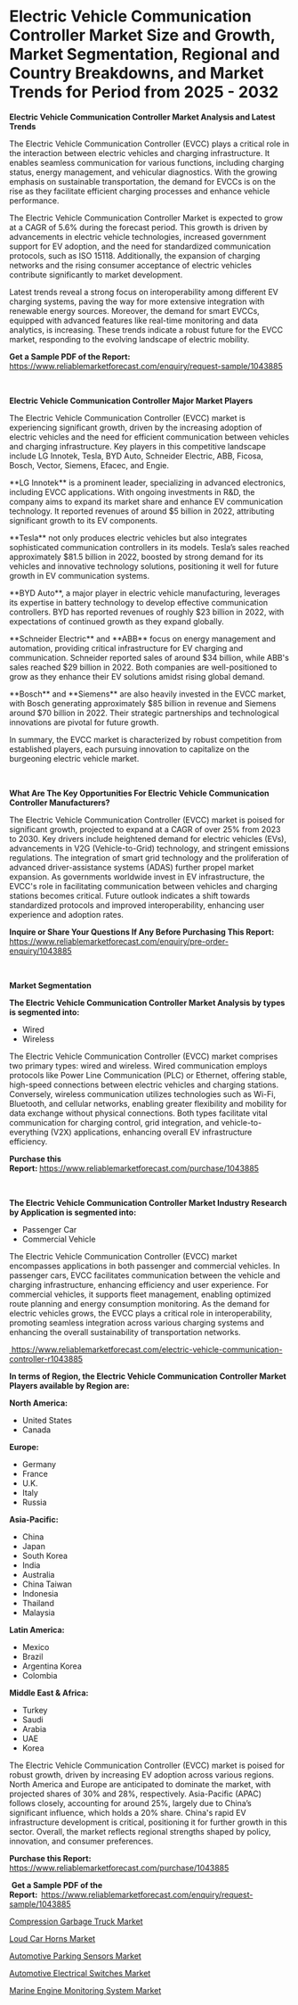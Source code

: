 <p><h1>Electric Vehicle Communication Controller Market Size and Growth, Market Segmentation, Regional and Country Breakdowns, and Market Trends for Period from 2025 -  2032</h1></p><p><strong>Electric Vehicle Communication Controller Market Analysis and Latest Trends</strong></p>
<p><p>The Electric Vehicle Communication Controller (EVCC) plays a critical role in the interaction between electric vehicles and charging infrastructure. It enables seamless communication for various functions, including charging status, energy management, and vehicular diagnostics. With the growing emphasis on sustainable transportation, the demand for EVCCs is on the rise as they facilitate efficient charging processes and enhance vehicle performance.</p><p>The Electric Vehicle Communication Controller Market is expected to grow at a CAGR of 5.6% during the forecast period. This growth is driven by advancements in electric vehicle technologies, increased government support for EV adoption, and the need for standardized communication protocols, such as ISO 15118. Additionally, the expansion of charging networks and the rising consumer acceptance of electric vehicles contribute significantly to market development.</p><p>Latest trends reveal a strong focus on interoperability among different EV charging systems, paving the way for more extensive integration with renewable energy sources. Moreover, the demand for smart EVCCs, equipped with advanced features like real-time monitoring and data analytics, is increasing. These trends indicate a robust future for the EVCC market, responding to the evolving landscape of electric mobility.</p></p>
<p><strong>Get a Sample PDF of the Report:&nbsp;</strong> <a href="https://www.reliablemarketforecast.com/enquiry/request-sample/1043885?utm_campaign=1903&utm_medium=2&utm_source=Github&utm_content=ia&utm_term=30032025&utm_id=electric-vehicle-communication-controller">https://www.reliablemarketforecast.com/enquiry/request-sample/1043885</a></p>
<p>&nbsp;</p>
<p><strong>Electric Vehicle Communication Controller Major Market Players</strong></p>
<p><p>The Electric Vehicle Communication Controller (EVCC) market is experiencing significant growth, driven by the increasing adoption of electric vehicles and the need for efficient communication between vehicles and charging infrastructure. Key players in this competitive landscape include LG Innotek, Tesla, BYD Auto, Schneider Electric, ABB, Ficosa, Bosch, Vector, Siemens, Efacec, and Engie.</p><p>**LG Innotek** is a prominent leader, specializing in advanced electronics, including EVCC applications. With ongoing investments in R&D, the company aims to expand its market share and enhance EV communication technology. It reported revenues of around $5 billion in 2022, attributing significant growth to its EV components.</p><p>**Tesla** not only produces electric vehicles but also integrates sophisticated communication controllers in its models. Tesla’s sales reached approximately $81.5 billion in 2022, boosted by strong demand for its vehicles and innovative technology solutions, positioning it well for future growth in EV communication systems.</p><p>**BYD Auto**, a major player in electric vehicle manufacturing, leverages its expertise in battery technology to develop effective communication controllers. BYD has reported revenues of roughly $23 billion in 2022, with expectations of continued growth as they expand globally.</p><p>**Schneider Electric** and **ABB** focus on energy management and automation, providing critical infrastructure for EV charging and communication. Schneider reported sales of around $34 billion, while ABB's sales reached $29 billion in 2022. Both companies are well-positioned to grow as they enhance their EV solutions amidst rising global demand.</p><p>**Bosch** and **Siemens** are also heavily invested in the EVCC market, with Bosch generating approximately $85 billion in revenue and Siemens around $70 billion in 2022. Their strategic partnerships and technological innovations are pivotal for future growth.</p><p>In summary, the EVCC market is characterized by robust competition from established players, each pursuing innovation to capitalize on the burgeoning electric vehicle market.</p></p>
<p>&nbsp;</p>
<p><strong>What Are The Key Opportunities For Electric Vehicle Communication Controller Manufacturers?</strong></p>
<p><p>The Electric Vehicle Communication Controller (EVCC) market is poised for significant growth, projected to expand at a CAGR of over 25% from 2023 to 2030. Key drivers include heightened demand for electric vehicles (EVs), advancements in V2G (Vehicle-to-Grid) technology, and stringent emissions regulations. The integration of smart grid technology and the proliferation of advanced driver-assistance systems (ADAS) further propel market expansion. As governments worldwide invest in EV infrastructure, the EVCC's role in facilitating communication between vehicles and charging stations becomes critical. Future outlook indicates a shift towards standardized protocols and improved interoperability, enhancing user experience and adoption rates.</p></p>
<p><strong>Inquire or Share Your Questions If Any Before Purchasing This Report:</strong> <a href="https://www.reliablemarketforecast.com/enquiry/pre-order-enquiry/1043885?utm_campaign=1903&utm_medium=2&utm_source=Github&utm_content=ia&utm_term=30032025&utm_id=electric-vehicle-communication-controller">https://www.reliablemarketforecast.com/enquiry/pre-order-enquiry/1043885</a></p>
<p>&nbsp;</p>
<p><strong>Market Segmentation</strong></p>
<p><strong>The Electric Vehicle Communication Controller Market Analysis by types is segmented into:</strong></p>
<p><ul><li>Wired</li><li>Wireless</li></ul></p>
<p><p>The Electric Vehicle Communication Controller (EVCC) market comprises two primary types: wired and wireless. Wired communication employs protocols like Power Line Communication (PLC) or Ethernet, offering stable, high-speed connections between electric vehicles and charging stations. Conversely, wireless communication utilizes technologies such as Wi-Fi, Bluetooth, and cellular networks, enabling greater flexibility and mobility for data exchange without physical connections. Both types facilitate vital communication for charging control, grid integration, and vehicle-to-everything (V2X) applications, enhancing overall EV infrastructure efficiency.</p></p>
<p><strong>Purchase this Report:&nbsp;</strong><a href="https://www.reliablemarketforecast.com/purchase/1043885?utm_campaign=1903&utm_medium=2&utm_source=Github&utm_content=ia&utm_term=30032025&utm_id=electric-vehicle-communication-controller">https://www.reliablemarketforecast.com/purchase/1043885</a></p>
<p>&nbsp;</p>
<p><strong>The Electric Vehicle Communication Controller Market Industry Research by Application is segmented into:</strong></p>
<p><ul><li>Passenger Car</li><li>Commercial Vehicle</li></ul></p>
<p><p>The Electric Vehicle Communication Controller (EVCC) market encompasses applications in both passenger and commercial vehicles. In passenger cars, EVCC facilitates communication between the vehicle and charging infrastructure, enhancing efficiency and user experience. For commercial vehicles, it supports fleet management, enabling optimized route planning and energy consumption monitoring. As the demand for electric vehicles grows, the EVCC plays a critical role in interoperability, promoting seamless integration across various charging systems and enhancing the overall sustainability of transportation networks.</p></p>
<p><a href="https://www.reliablemarketforecast.com/electric-vehicle-communication-controller-r1043885?utm_campaign=1903&utm_medium=2&utm_source=Github&utm_content=ia&utm_term=30032025&utm_id=electric-vehicle-communication-controller">&nbsp;https://www.reliablemarketforecast.com/electric-vehicle-communication-controller-r1043885</a></p>
<p><strong>In terms of Region, the Electric Vehicle Communication Controller Market Players available by Region are:</strong></p>
<p>
    <p> <strong> North America: </strong>
        <ul>
            <li>United States</li>
            <li>Canada</li>
        </ul>
        </p> 
    <p> <strong> Europe: </strong>
        <ul>
            <li>Germany</li>
            <li>France</li>
            <li>U.K.</li>
            <li>Italy</li>
            <li>Russia</li>
        </ul>
        </p> 
    <p> <strong> Asia-Pacific: </strong>
        <ul>
            <li>China</li>
            <li>Japan</li>
            <li>South Korea</li>
            <li>India</li>
            <li>Australia</li>
            <li>China Taiwan</li>
            <li>Indonesia</li>
            <li>Thailand</li>
            <li>Malaysia</li>
        </ul>
        </p> 
    <p> <strong> Latin America: </strong>
        <ul>
            <li>Mexico</li>
            <li>Brazil</li>
            <li>Argentina Korea</li>
            <li>Colombia</li>
        </ul>
        </p> 
    <p> <strong> Middle East & Africa: </strong>
        <ul>
            <li>Turkey</li>
            <li>Saudi</li>
            <li>Arabia</li>
            <li>UAE</li>
            <li>Korea</li>
        </ul>
    </p>
    </p>
<p><p>The Electric Vehicle Communication Controller (EVCC) market is poised for robust growth, driven by increasing EV adoption across various regions. North America and Europe are anticipated to dominate the market, with projected shares of 30% and 28%, respectively. Asia-Pacific (APAC) follows closely, accounting for around 25%, largely due to China’s significant influence, which holds a 20% share. China's rapid EV infrastructure development is critical, positioning it for further growth in this sector. Overall, the market reflects regional strengths shaped by policy, innovation, and consumer preferences.</p></p>
<p><strong>Purchase this Report: </strong><a href="https://www.reliablemarketforecast.com/purchase/1043885?utm_campaign=1903&utm_medium=2&utm_source=Github&utm_content=ia&utm_term=30032025&utm_id=electric-vehicle-communication-controller">https://www.reliablemarketforecast.com/purchase/1043885</a></p>
<p>&nbsp;<strong>Get a Sample PDF of the Report:&nbsp;&nbsp;</strong><a href="https://www.reliablemarketforecast.com/enquiry/request-sample/1043885?utm_campaign=1903&utm_medium=2&utm_source=Github&utm_content=ia&utm_term=30032025&utm_id=electric-vehicle-communication-controller">https://www.reliablemarketforecast.com/enquiry/request-sample/1043885</a></p>
<p><strong></strong></p>
<p><p><a href="https://github.com/keehnkaesssi/Market-Research-Report-List-1/blob/main/compression-garbage-truck-market.md?utm_campaign=1903&utm_medium=2&utm_source=Github&utm_content=ia&utm_term=30032025&utm_id=electric-vehicle-communication-controller">Compression Garbage Truck Market</a></p><p><a href="https://github.com/landtmman/Market-Research-Report-List-1/blob/main/loud-car-horns-market.md?utm_campaign=1903&utm_medium=2&utm_source=Github&utm_content=ia&utm_term=30032025&utm_id=electric-vehicle-communication-controller">Loud Car Horns Market</a></p><p><a href="https://github.com/tigoryemm/Market-Research-Report-List-1/blob/main/automotive-parking-sensors-market.md?utm_campaign=1903&utm_medium=2&utm_source=Github&utm_content=ia&utm_term=30032025&utm_id=electric-vehicle-communication-controller">Automotive Parking Sensors Market</a></p><p><a href="https://github.com/djoeamakeh/Market-Research-Report-List-1/blob/main/automotive-electrical-switches-market.md?utm_campaign=1903&utm_medium=2&utm_source=Github&utm_content=ia&utm_term=30032025&utm_id=electric-vehicle-communication-controller">Automotive Electrical Switches Market</a></p><p><a href="https://github.com/negrocybul4w/Market-Research-Report-List-1/blob/main/marine-engine-monitoring-system-market.md?utm_campaign=1903&utm_medium=2&utm_source=Github&utm_content=ia&utm_term=30032025&utm_id=electric-vehicle-communication-controller">Marine Engine Monitoring System Market</a></p></p>